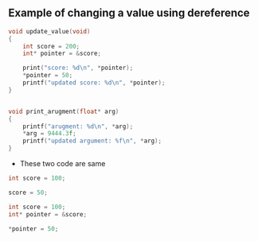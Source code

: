 ## Example of changing a value using dereference

```c
void update_value(void)
{
    int score = 200;
    int* pointer = &score;

    print("score: %d\n", *pointer);
    *pointer = 50;
    printf("updated score: %d\n", *pointer);
}


void print_arugment(float* arg)
{
    printf("arugment: %d\n", *arg);
    *arg = 9444.3f;
    printf("updated argument: %f\n", *arg);
}
```
- These two code are same
```c
int score = 100;

score = 50;
```

```c
int score = 100;
int* pointer = &score;

*pointer = 50;
```